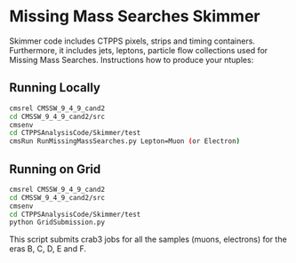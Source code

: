 # Missing Mass Searches Skimmer
Skimmer code includes CTPPS pixels, strips and timing containers. Furthermore, it includes jets, leptons, particle flow collections used for Missing Mass Searches.
Instructions how to produce your ntuples:

## Running Locally

```sh
cmsrel CMSSW_9_4_9_cand2
cd CMSSW_9_4_9_cand2/src
cmsenv
cd CTPPSAnalysisCode/Skimmer/test
cmsRun RunMissingMassSearches.py Lepton=Muon (or Electron)
```

## Running on Grid

```sh
cmsrel CMSSW_9_4_9_cand2
cd CMSSW_9_4_9_cand2/src
cmsenv
cd CTPPSAnalysisCode/Skimmer/test
python GridSubmission.py 
```

This script submits crab3 jobs for all the samples (muons, electrons) for the eras B, C, D, E and F.
